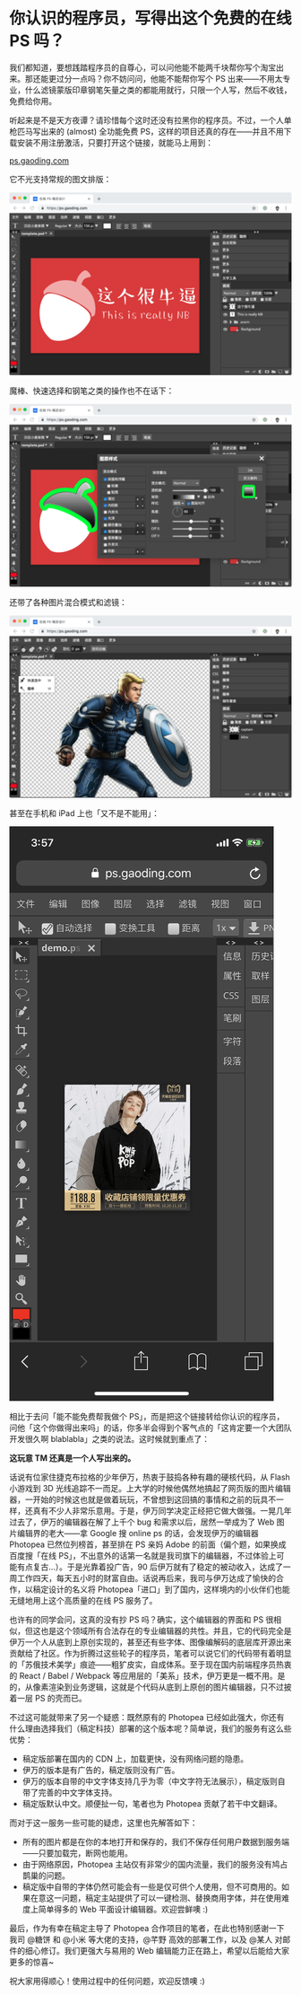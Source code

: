 # 你认识的程序员，写得出这个免费的在线 PS 吗？

我们都知道，要想践踏程序员的自尊心，可以问他能不能两千块帮你写个淘宝出来。那还能更过分一点吗？你不妨问问，他能不能帮你写个 PS 出来——不用太专业，什么滤镜蒙版印章钢笔矢量之类的都能用就行，只限一个人写，然后不收钱，免费给你用。

听起来是不是天方夜谭？请珍惜每个这时还没有拉黑你的程序员。不过，一个人单枪匹马写出来的 (almost) 全功能免费 PS，这样的项目还真的存在——并且不用下载安装不用注册激活，只要打开这个链接，就能马上用到：

[ps.gaoding.com](https://ps.gaoding.com)

它不光支持常规的图文排版：

![pp-1](./photopea-1.png)

魔棒、快速选择和钢笔之类的操作也不在话下：

![pp-2](./photopea-2.png)

还带了各种图片混合模式和滤镜：

![pp-3](./photopea-3.jpg)

甚至在手机和 iPad 上也「又不是不能用」：

![pp-4](./photopea-4.jpg)

相比于去问「能不能免费帮我做个 PS」，而是把这个链接转给你认识的程序员，问他「这个你做得出来吗」的话，你多半会得到个客气点的「这肯定要一个大团队开发很久啊 blablabla」之类的说法。这时候就到重点了：

**这玩意 TM 还真是一个人写出来的。**

话说有位家住捷克布拉格的少年伊万，热衷于鼓捣各种有趣的硬核代码，从 Flash 小游戏到 3D 光线追踪不一而足。上大学的时候他偶然地搞起了网页版的图片编辑器，一开始的时候这也就是做着玩玩，不曾想到这回搞的事情和之前的玩具不一样，还真有不少人非常乐意用。于是，伊万同学决定正经把它做大做强。一晃几年过去了，伊万的编辑器在解了上千个 bug 和需求以后，居然一举成为了 Web 图片编辑界的老大——拿 Google 搜 online ps 的话，会发现伊万的编辑器 Photopea 已然位列榜首，甚至排在 PS 亲妈 Adobe 的前面（偏个题，如果换成百度搜「在线 PS」，不出意外的话第一名就是我司旗下的编辑器，不过体验上可能有点复古…）。于是光靠着投广告，90 后伊万就有了稳定的被动收入，达成了一周工作四天，每天五小时的财富自由。话说再后来，我司与伊万达成了愉快的合作，以稿定设计的名义将 Photopea「进口」到了国内，这样境内的小伙伴们也能无缝地用上这个高质量的在线 PS 服务了。

也许有的同学会问，这真的没有抄 PS 吗？确实，这个编辑器的界面和 PS 很相似，但这也是这个领域所有合法存在的专业编辑器的共性。并且，它的代码完全是伊万一个人从底到上原创实现的，甚至还有些字体、图像编解码的底层库开源出来贡献给了社区。作为折腾过这些轮子的程序员，笔者可以说它们的代码带有着明显的「苏俄技术美学」痕迹——粗犷皮实，自成体系。至于现在国内前端程序员热衷的 React / Babel / Webpack 等应用层的「美系」技术，伊万更是一概不用。是的，从像素渲染到业务逻辑，这就是个代码从底到上原创的图片编辑器，只不过披着一层 PS 的壳而已。

不过这可能就带来了另一个疑惑：既然原有的 Photopea 已经如此强大，你还有什么理由选择我们（稿定科技）部署的这个版本呢？简单说，我们的服务有这么些优势：

* 稿定版部署在国内的 CDN 上，加载更快，没有网络问题的隐患。
* 伊万的版本是有广告的，稿定版则没有广告。
* 伊万的版本自带的中文字体支持几乎为零（中文字符无法展示），稿定版则自带了完善的中文字体支持。
* 稿定版默认中文。顺便扯一句，笔者也为 Photopea 贡献了若干中文翻译。

而对于这一服务一些可能的疑虑，这里也先解答如下：

* 所有的图片都是在你的本地打开和保存的，我们不保存任何用户数据到服务端——只要加载完，断网也能用。
* 由于网络原因，Photopea 主站仅有非常少的国内流量，我们的服务没有鸠占鹊巢的问题。
* 稿定版中自带的字体仍然可能会有一些是仅可供个人使用，但不可商用的。如果在意这一问题，稿定主站提供了可以一键检测、替换商用字体，并在使用难度上简单得多的 Web 平面设计编辑器。欢迎尝鲜噢 :)

最后，作为有幸在稿定主导了 Photopea 合作项目的笔者，在此也特别感谢一下我司 @糖饼 和 @小米 等大佬的支持，@芊野 高效的部署工作，以及 @某人 对邮件的细心修订。我们更强大与易用的 Web 编辑能力正在路上，希望以后能给大家更多的惊喜~

祝大家用得顺心！使用过程中的任何问题，欢迎反馈噢 :)

